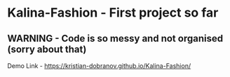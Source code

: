 # Kalina-Fashion - First project so far
## WARNING - Code is so messy and not organised (sorry about that) 
Demo Link - https://kristian-dobranov.github.io/Kalina-Fashion/
